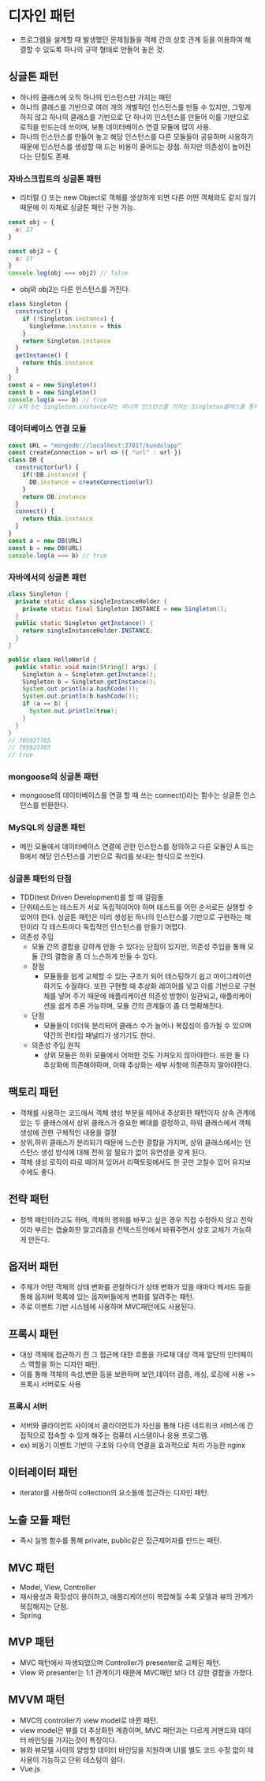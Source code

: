 # 디자인 패턴
- 프로그램을 설계할 때 발생했던 문제점들을 객체 간의 상호 관계 등을 이용하여 해결할 수 있도록 하나의 규약 형태로 만들어 놓은 것.
  
## 싱글톤 패턴
- 하나의 클래스에 오직 하나의 인스턴스만 가지는 패턴
- 하나의 클래스를 기반으로 여러 개의 개별적인 인스턴스를 만들 수 있지만, 그렇게 하지 않고 하나의 클래스를 기반으로 단 하나의 인스턴스를 만들어 이를 기반으로 로직을 만드는데 쓰이며, 보통 데이터베이스 연결 모듈에 많이 사용.
- 하나의 인스턴스를 만들어 놓고 해당 인스턴스를 다른 모듈들이 공유하며 사용하기 때문에 인스턴스를 생성할 때 드는 비용이 줄어드는 장점. 하지만 의존성이 높어진다는 단점도 존재.

### 자바스크립트의 싱글톤 패턴
- 리터럴 {} 또는 new Object로 객체를 생성하게 되면 다른 어떤 객체와도 같지 않기 때문에 이 자체로 싱글톤 패턴 구현 가능.
```javascript
const obj = {
  a: 27
}

const obj2 = {
  a: 27
}
console.log(obj === obj2) // false
```
- obj와 obj2는 다른 인스턴스를 가진다.

```javascript
class Singleton {
  constructor() {
    if (!Singleton.instance) {
      Singletone.instance = this
    }
    return Singleton.instance
  }
  getInstance() {
    return this.instance
  }
}
const a = new Singleton()
const b = new Singleton()
console.log(a === b) // true 
// a와 b는 Singleton.instance라는 하나의 인스턴스를 가지는 Singleton클래스를 통해 하나의 인스턴스를 갖게된다.
```

### 데이터베이스 연결 모듈
```javascript
const URL = "mongodb://localhost:27017/kundolapp"
const createConnection = url => ({ "url" : url })
class DB {
  constructor(url) {
    if(!DB.instance) {
      DB.instance = createConnection(url)
    }
    return DB.instance
  }
  connect() {
    return this.instance
  }
}
const a = new DB(URL)
const b = new DB(URL)
console.log(a === b) // true
```

### 자바에서의 싱글톤 패턴
```java
class Singleton {
  private static class singleInstanceHolder {
    private static final Singleton INSTANCE = new Singleton();
  }
  public static Singleton getInstance() {
    return singleInstanceHolder.INSTANCE;
  }
}

public class HelloWorld {
  public static void main(String[] args) {
    Singleton a = Singleton.getInstance();
    Singleton b = Singleton.getInstance();
    System.out.println(a.hashCode());
    System.out.println(b.hashCode());
    if (a == b) {
      System.out.println(true);
    }
  }
}
// 705927765
// 705927765
// true
```

### mongoose의 싱글톤 패턴
- mongoose의 데이터베이스를 연결 할 때 쓰는 connect()라는 함수는 싱글톤 인스턴스를 반환한다.

### MySQL의 싱글톤 패턴
- 메인 모듈에서 데이터베이스 연결에 관한 인스턴스를 정의하고 다른 모듈인 A 또는 B에서 해당 인스턴스를 기반으로 쿼리를 보내는 형식으로 쓰인다.

### 싱글톤 패턴의 단점
- TDD(test Driven Development)를 할 때 걸림돌
- 단위테스트는 테스트가 서로 독립적이어야 하며 테스트를 어떤 순서로든 실행할 수 있어야 한다. 싱글톤 패턴은 미리 생성된 하나의 인스턴스를 기반으로 구현하는 패턴이라 각 테스트마다 독립적인 인스턴스를 만들기 어렵다.
- 의존성 주입
  - 모듈 간의 결합을 강하게 만들 수 있다는 단점이 있지만, 의존성 주입을 통해 모듈 간의 결합을 좀 더 느슨하게 만들 수 있다.
  - 장점
    - 모듈들을 쉽게 교체할 수 있는 구조가 되어 테스팅하기 쉽고 마이그레이션하기도 수월하다. 또한 구현할 때 추상화 레이어를 넣고 이를 기반으로 구현체를 넣어 주기 때문에 애플리케이션 의존성 방향이 일관되고, 애플리케이션을 쉽게 추론 가능하며, 모듈 간의 관계들이 좀 더 명확해진다.
  - 단점
    - 모듈들이 더더욱 분리되어 클래스 수가 늘어나 복잡성이 증가될 수 있으며 약간의 런타임 패널티가 생기기도 한다.
  - 의존성 주입 원칙
    - 상위 모듈은 하위 모듈에서 어떠한 것도 가져오지 않아야한다. 또한 둘 다 추상화에 의존해야하며, 이때 추상화는 세부 사항에 의존하지 말아야한다.

## 팩토리 패턴
- 객체를 사용하는 코드에서 객체 생성 부분을 떼어내 추상화한 패턴이자 상속 관계에 있는 두 클래스에서 상위 클래스가 중요한 뼈대를 결정하고, 하위 클래스에서 객체 생성에 관한 구체적인 내용을 결정
- 상위,하위 클래스가 분리되기 때문에 느슨한 결합을 가지며, 상위 클래스에서는 인스턴스 생성 방식에 대해 전혀 알 필요가 없어 유연성을 갖게 된다.
- 객체 생성 로직이 따로 떼어져 있어서 리팩토링에서도 한 곳만 고칠수 있어 유지보수에도 좋다.

## 전략 패턴
- 정책 패턴이라고도 하며, 객체의 행위를 바꾸고 싶은 경우 직접 수정하지 않고 전략이라 부르는 캡슐화한 알고리즘을 컨텍스트안에서 바꿔주면서 상호 교체가 가능하게 만든다.

## 옵저버 패턴
- 주체가 어떤 객체의 상태 변화를 관찰하다가 상태 변화가 있을 때마다 메서드 등을 통해 옵저버 목록에 있는 옵저버들에게 변화를 알려주는 패턴.
- 주로 이벤트 기반 시스템에 사용하며 MVC패턴에도 사용된다.

## 프록시 패턴
- 대상 객체에 접근하기 전 그 접근에 대한 흐름을 가로채 대상 객체 앞단의 인터페이스 역할을 하는 디자인 패턴.
- 이를 통해 객체의 속성,변환 등을 보완하며 보안,데이터 검증, 캐싱, 로깅에 사용  => 프록시 서버로도 사용

### 프록시 서버
- 서버와 클라이언트 사이에서 클라이언트가 자신을 통해 다른 네트워크 서비스에 간접적으로 접속할 수 있게 해주는 컴퓨터 시스템이나 응용 프로그램.
- ex) 비동기 이벤트 기반의 구조와 다수의 연결을 효과적으로 처리 가능한 nginx

## 이터레이터 패턴
- iterator를 사용하여 collection의 요소들에 접근하는 디자인 패턴.

## 노출 모듈 패턴
- 즉시 실행 함수를 통해 private, public같은 접근제어자를 만드는 패턴.

## MVC 패턴
- Model, View, Controller
- 재사용성과 확장성이 용이하고, 애플리케이션이 복잡해질 수록 모델과 뷰의 관계가 복잡해지는 단점.
- Spring

## MVP 패턴
- MVC 패턴에서 파생되었으며 Controller가 presenter로 교체된 패턴.
- View 와 presenter는 1:1 관계이기 때문에 MVC패턴 보다 더 강한 결합을 가졌다.

## MVVM 패턴
- MVC의 controller가 view model로 바뀐 패턴.
- view model은 뷰를 더 추상화한 계층이며, MVC 패턴과는 다르게 커맨드와 데이터 바인딩을 가지는것이 특징이다.
- 뷰와 뷰모델 사이의 양방향 데이터 바인딩을 지원하며 UI를 별도 코드 수정 없이 재사용이 가능하고 단위 테스팅이 쉽다.
- Vue.js
